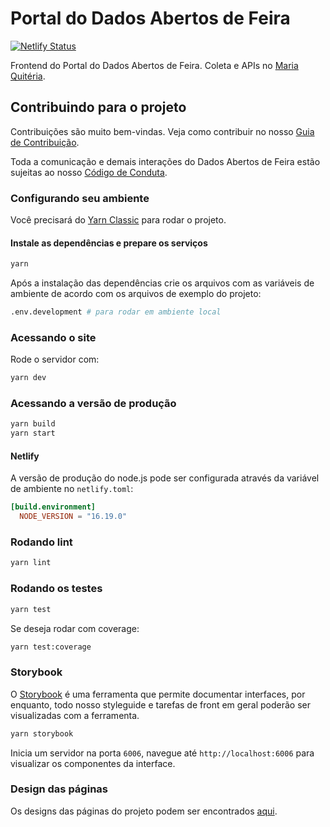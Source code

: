 # Portal do Dados Abertos de Feira

[![Netlify Status](https://api.netlify.com/api/v1/badges/7ba794b1-3a2d-49ff-bcc5-533510d7710d/deploy-status)](https://app.netlify.com/sites/dadosabertosdefeira/deploys)

Frontend do Portal do Dados Abertos de Feira.
Coleta e APIs no [Maria Quitéria](https://github.com/DadosAbertosDeFeira/maria-quiteria/).

## Contribuindo para o projeto

Contribuições são muito bem-vindas. Veja como contribuir no nosso [Guia de Contribuição](CONTRIBUTING.md).

Toda a comunicação e demais interações do Dados Abertos de Feira estão sujeitas
ao nosso [Código de Conduta](CODE_OF_CONDUCT.md).

### Configurando seu ambiente

Você precisará do [Yarn Classic](https://classic.yarnpkg.com/lang/en/) para rodar o projeto.

#### Instale as dependências e prepare os serviços

```bash
yarn
```

Após a instalação das dependências crie os arquivos com as variáveis de ambiente de acordo com os arquivos de exemplo do projeto:

```bash
.env.development # para rodar em ambiente local
```

### Acessando o site

Rode o servidor com:

```bash
yarn dev
```

### Acessando a versão de produção

```bash
yarn build
yarn start
```

#### Netlify

A versão de produção do node.js pode ser configurada através da variável de ambiente no `netlify.toml`:

```toml
[build.environment]
  NODE_VERSION = "16.19.0"
```

### Rodando lint

```bash
yarn lint
```

### Rodando os testes

```bash
yarn test
```

Se deseja rodar com coverage:

```bash
yarn test:coverage
```

### Storybook

O [Storybook](https://storybook.js.org/) é uma ferramenta que permite documentar interfaces, por enquanto, todo nosso styleguide e tarefas de front em geral poderão ser visualizadas com a ferramenta.

```bash
yarn storybook
```

Inicia um servidor na porta `6006`, navegue até `http://localhost:6006` para visualizar os componentes da interface.

### Design das páginas

Os designs das páginas do projeto podem ser encontrados [aqui](https://www.figma.com/file/XNfcVKFQLMcw4WzYB9srDs/DadosFeira?node-id=155%3A537).
